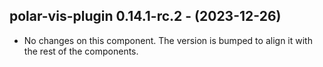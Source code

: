   ## polar-vis-plugin 0.14.1-rc.2 - (2023-12-26)
  
  * No changes on this component. The version is bumped to align it
    with the rest of the components.
